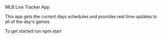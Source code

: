 MLB Live Tracker App

This app gets the current days schedules and provides real time updates to all of the day's games.

To get started run
npm start
